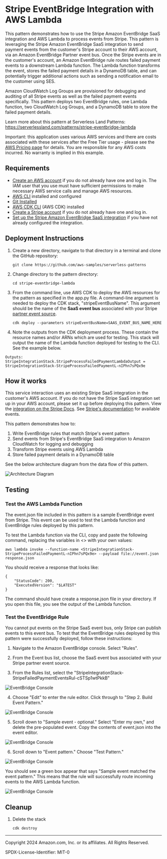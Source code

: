 # Stripe EventBridge Integration with AWS Lambda

This pattern demonstrates how to use the Stripe Amazon EventBridge SaaS integration and AWS Lambda to process events from Stripe. This pattern is leveraging the Stripe Amazon EventBridge SaaS integration to send payment events from the customer's Stripe account to their AWS account, via an Amazon EventBridge Partner event bus. Once the Stripe events are in the customer's account, an Amazon EventBridge rule routes failed payment events to a downstream Lambda function. The Lambda function transforms the event, stores the failed payment details in a DynamoDB table, and can potentially trigger additional actions such as sending a notification email to the customer using SES.

Amazon CloudWatch Log Groups are provisioned for debugging and auditing of all Stripe events as well as the failed payment events specifically. This pattern deploys two EventBridge rules, one Lambda function, two CloudWatch Log Groups, and a DynamoDB table to store the failed payment details.

Learn more about this pattern at Serverless Land Patterns: https://serverlessland.com/patterns/stripe-eventbridge-lambda

Important: this application uses various AWS services and there are costs associated with these services after the Free Tier usage - please see the [AWS Pricing page](https://aws.amazon.com/pricing/) for details. You are responsible for any AWS costs incurred. No warranty is implied in this example.

## Requirements

* [Create an AWS account](https://portal.aws.amazon.com/gp/aws/developer/registration/index.html) if you do not already have one and log in. The IAM user that you use must have sufficient permissions to make necessary AWS service calls and manage AWS resources.
* [AWS CLI](https://docs.aws.amazon.com/cli/latest/userguide/install-cliv2.html) installed and configured
* [Git Installed](https://git-scm.com/book/en/v2/Getting-Started-Installing-Git)
* [AWS CDK CLI](https://docs.aws.amazon.com/cdk/v2/guide/getting_started.html) (AWS CDK) installed
* [Create a Stripe account](https://stripe.com/register) if you do not already have one and log in.
* [Set up the Stripe Amazon EventBridge SaaS integration](https://docs.stripe.com/event-destinations/eventbridge) if you have not already configured the integration.

## Deployment Instructions

1. Create a new directory, navigate to that directory in a terminal and clone the GitHub repository:
    ``` 
    git clone https://github.com/aws-samples/serverless-patterns
    ```
2. Change directory to the pattern directory:
    ```
    cd stripe-eventbridge-lambda
    ```
3. From the command line, use AWS CDK to deploy the AWS resources for the pattern as specified in the app.py file. A command-line argument is needed to deploy the CDK stack, "stripeEventBusName". This argument should be the name of the **SaaS event bus** associated with your Stripe [partner event source](https://docs.aws.amazon.com/eventbridge/latest/userguide/eb-saas.html).
    ```
    cdk deploy --parameters stripeEventBusName=SAAS_EVENT_BUS_NAME_HERE
    ```

4. Note the outputs from the CDK deployment process. These contain the resource names and/or ARNs which are used for testing. This stack will output the name of the Lambda function deployed for testing to the CLI. See the example below.

```
Outputs:
StripeIntegrationStack.StripeProcessFailedPaymentLambdaOutput = StripeIntegrationStack-StripeProcessFailedPaymentL-nIPhn7sPQx9e
```

## How it works

This service interaction uses an existing Stripe SaaS integration in the customer's AWS account. If you do not have the Stripe SaaS integration set up in your AWS account, please set it up before deploying this pattern. View the [integration on the Stripe Docs](https://docs.stripe.com/event-destinations/eventbridge). See [Stripe's documentation](https://stripe.com/docs/api/events/types) for available events.

This pattern demonstrates how to:
1. Write EventBridge rules that match Stripe's event pattern
2. Send events from Stripe's EventBridge SaaS integration to Amazon CloudWatch for logging and debugging
3. Transform Stripe events using AWS Lambda
4. Store failed payment details in a DynamoDB table

See the below architecture diagram from the data flow of this pattern.

![Architecture Diagram](./img/readme-arch-diagram.png)

## Testing

### Test the AWS Lambda Function

The event.json file included in this pattern is a sample EventBridge event from Stripe. This event can be used to test the Lambda function and EventBridge rules deployed by this pattern.

To test the Lambda function via the CLI, copy and paste the following command, replacing the variables in <> with your own values:
```
aws lambda invoke --function-name <StripeIntegrationStack-StripeProcessFailedPaymentL-nIPhn7sPQx9e> --payload file://event.json response.json
```

You should receive a response that looks like:
```
{
    "StatusCode": 200,
    "ExecutedVersion": "$LATEST"
}
```

The command should have create a response.json file in your directory. If you open this file, you see the output of the Lambda function.

### Test the EventBridge Rule

You cannot put events on the Stripe SaaS event bus, only Stripe can publish events to this event bus. To test that the EventBridge rules deployed by this pattern were successfully deployed, follow these instructions:

1. Navigate to the Amazon EventBridge console. Select "Rules".

2. From the Event bus list, choose the SaaS event bus associated with your Stripe partner event source.

3. From the Rules list, select the "StripeIntegrationStack-StripeFailedPaymentEventsRul-cSTSp1wtPkkB"

![EventBridge Console](./img/EBconsole-rules.png)

4. Choose "Edit" to enter the rule editor. Click through to "Step 2. Build Event Pattern."

![EventBridge Console](./img/BuildEvent.png)

5. Scroll down to "Sample event - optional." Select "Enter my own," and delete the pre-populated event. Copy the contents of event.json into the event editor.

![EventBridge Console](./img/SampleEvent.png)

6. Scroll down to "Event pattern." Choose "Test Pattern."

![EventBridge Console](./img/TestEvent.png)

You should see a green box appear that says "Sample event matched the event pattern." This means that the rule will successfully route incoming events to the AWS Lambda function.

![EventBridge Console](./img/TestEventSuccessful.png)

## Cleanup

1. Delete the stack
    ```bash
    cdk destroy
    ```

----
Copyright 2024 Amazon.com, Inc. or its affiliates. All Rights Reserved.

SPDX-License-Identifier: MIT-0